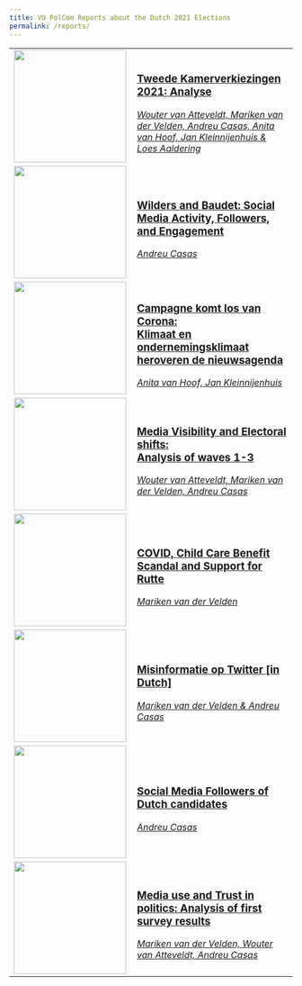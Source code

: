 ```yaml
---
title: VU PolCom Reports about the Dutch 2021 Elections
permalink: /reports/
---
```


<table class="reports">
   <tr> 
   <td>
      <a href="https://tk2021.vupolcom.nl/reports/nrc3/">
        <img width="200px" align="left" src="https://tk2021.vupolcom.nl/reports/nrc3/leadershipchange-1.png" />
      </a>
    </td>
       <td>
      <h3><a href="https://tk2021.vupolcom.nl/reports/nrc3/"> 
Tweede Kamerverkiezingen 2021: Analyse </a></h3> 
          <i><a href="https://github.com/vupolcom/about">Wouter van Atteveldt, Mariken van der Velden, Andreu Casas, Anita van Hoof, Jan Kleinnijenhuis & Loes Aaldering</a></i>
       </td>
  </tr>

<tr> 
   <td>
      <a href="https://tk2021.vupolcom.nl/reports/SM-report02-wilders-baudet/">
        <img width="200px" align="left" src="https://tk2021.vupolcom.nl/reports/SM-report02-wilders-baudet/SM-report02-topfeatures-sharing-UPD.jpg" />
      </a>
    </td>
       <td>
      <h3><a href="https://tk2021.vupolcom.nl/reports/SM-report02-wilders-baudet/"> 
Wilders and Baudet: Social Media Activity, Followers, and Engagement</a></h3> 
          <i><a href="https://github.com/vupolcom/about">Andreu Casas</a></i>
       </td>
  </tr>
<tr>
   <td>
      <a href="https://tk2021.vupolcom.nl/reports/issues/">
        <img width="200px" align="left" src="https://tk2021.vupolcom.nl/reports/issues/reputatie-1.png" />
      </a>
    </td>
       <td>
      <h3><a href="https://tk2021.vupolcom.nl/reports/issues/"> 
Campagne komt los van Corona: <br/> Klimaat en ondernemingsklimaat heroveren de nieuwsagenda</a></h3> 
          <i><a href="https://github.com/vupolcom/about">Anita van Hoof, Jan Kleinnijenhuis</a></i>
       </td>
  </tr>
   
  <tr> 
   <td>
      <a href="https://tk2021.vupolcom.nl/reports/wave3/">
        <img width="200px" align="left" src="https://tk2021.vupolcom.nl/reports/wave3/visibility-newspapers-1.png" />
      </a>
    </td>
       <td>
      <h3><a href="https://tk2021.vupolcom.nl/reports/wave3/"> 
Media Visibility and Electoral shifts: <br/> Analysis of waves 1-3</a></h3> 
          <i><a href="https://github.com/vupolcom/about">Wouter van Atteveldt, Mariken van der Velden, Andreu Casas</a></i>
       </td>
  </tr>
  
   <tr> 
   <td>
      <a href="https://tk2021.vupolcom.nl/reports/deutsche-welle/">
        <img width="200px" align="left" src="https://tk2021.vupolcom.nl/reports/deutsche-welle/Child-Benefits-Party-1.png" />
      </a>
    </td>
       <td>
      <h3><a href="https://tk2021.vupolcom.nl/reports/deutsche-welle/"> 
COVID, Child Care Benefit Scandal and Support for Rutte</a></h3> 
          <i><a href="https://github.com/vupolcom/about">Mariken van der Velden</a></i>
       </td>
  </tr>
   
   <tr> 
   <td>
      <a href="https://tk2021.vupolcom.nl/reports/sm-propaganda/">
        <img width="200px" align="left" src="https://tk2021.vupolcom.nl/reports/sm-propaganda/kiezers%20en%20misinformatie-1.png" />
      </a>
    </td>
       <td>
      <h3><a href="https://tk2021.vupolcom.nl/reports/sm-propaganda/"> 
Misinformatie op Twitter [in Dutch]</a></h3> 
          <i><a href="https://github.com/vupolcom/about">Mariken van der Velden & Andreu Casas</a></i>
       </td>
  </tr>
   
   <tr> 
   <td>
      <a href="https://tk2021.vupolcom.nl/reports/SM-report-followers/">
        <img width="200px" align="left" src="https://tk2021.vupolcom.nl/reports/SM-report-followers/SM-report-followers-shared-by-candidate-on-twitter.jpg" />
      </a>
    </td>
       <td>
      <h3><a href="https://tk2021.vupolcom.nl/reports/SM-report-followers/"> 
Social Media Followers of Dutch candidates</a></h3> 
          <i><a href="https://github.com/vupolcom/about">Andreu Casas</a></i>
       </td>
  </tr>
  
  <tr> 
   <td>
      <a href="https://tk2021.vupolcom.nl/reports/wave0/">
        <img width="200px" align="left" src="https://tk2021.vupolcom.nl/reports/wave0/wave0-democracy-1.png" />
      </a>
    </td>
       <td>
      <h3><a href="https://tk2021.vupolcom.nl/reports/wave0/"> 
Media use and Trust in politics: Analysis of first survey results</a></h3> 
          <i><a href="https://github.com/vupolcom/about">Mariken van der Velden, Wouter van Atteveldt, Andreu Casas</a></i>
       </td>
  </tr>
  
</table>

